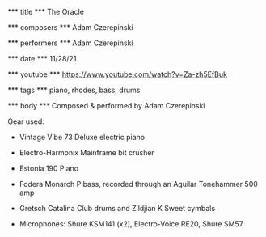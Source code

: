 *** title ***
The Oracle

*** composers ***
Adam Czerepinski

*** performers ***
Adam Czerepinski

*** date ***
11/28/21

*** youtube ***
https://www.youtube.com/watch?v=Za-zh5EfBuk

*** tags ***
piano, rhodes, bass, drums

*** body ***
Composed & performed by Adam Czerepinski

Gear used:

- Vintage Vibe 73 Deluxe electric piano

- Electro-Harmonix Mainframe bit crusher

- Estonia 190 Piano

- Fodera Monarch P bass, recorded through an Aguilar Tonehammer 500 amp

- Gretsch Catalina Club drums and Zildjian K Sweet cymbals

- Microphones: Shure KSM141 (x2), Electro-Voice RE20, Shure SM57